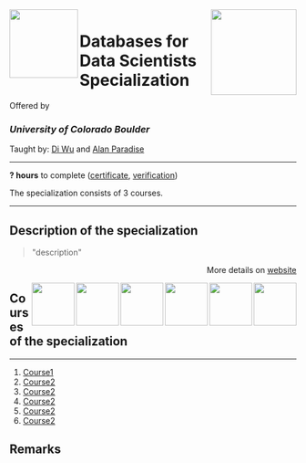 <a href="spec_homepage">
  <img src="/img/spec_logo" width="150" align="right">
</a>

<img src="uni_logo" width="120" height="120" align="left">

# Databases for Data Scientists Specialization

Offered by 
### *University of Colorado Boulder*

Taught by: [Di Wu](https://www.coursera.org/instructor/di-wu) and [Alan Paradise](https://www.coursera.org/instructor/alan-paradise)

---

**? hours** to complete ([certificate](./Certificate/cert.pdf), [verification](verification_link))

The specialization consists of 3 courses. 

---

## Description of the specialization

>"description"

<p align="right">More details on <a href="spec_homepage">website</a></p>

<a href="course6_homepage">
  <img src="/img/course6_logo" width="75" align="right">
</a>
<a href="course5_homepage">
  <img src="/img/course5_logo" width="75" align="right">
</a>
<a href="course4_homepage">
  <img src="/img/course4_logo" width="75" align="right">
</a>
<a href="course3_homepage">
  <img src="/img/course3_logo" width="75" align="right">
</a>
<a href="course2_homepage">
  <img src="/img/course2_logo" width="75" align="right">
</a>
<a href="course1_homepage">
  <img src="/img/course1_logo" width="75" align="right">
</a>

## Courses of the specialization

---

1. [Course1](./course1_folder)
2. [Course2](./course2_folder)
3. [Course2](./course3_folder)
4. [Course2](./course4_folder)
5. [Course2](./course5_folder)
6. [Course2](./course6_folder)

## Remarks
